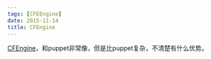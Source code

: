 ```yaml
---
tags: [CFEEngine]
date: 2015-11-14
title: CFEngine
---
```


[CFEngine](https://docs.cfengine.com/lts/guide-introduction.html)，和puppet非常像，但是比puppet复杂，不清楚有什么优势。
